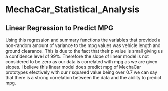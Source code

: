 # MechaCar_Statistical_Analysis

## Linear Regression to Predict MPG

Using this regression and summary functions the variables that provided a non-random amount of variance to the mpg values was vehicle length and ground clearance. This is due to the fact that their p value is small giving us a confidence level of 99%. Therefore the slope of linear model is not considered to be zero as our data is correlated with mpg as we are given slopes. I believe this linear model does predict mpg of MechaCar prototypes efectively with our r squared value being over 0.7 we can say that there is a strong correlation between the data and the ability to predict mpg. 
